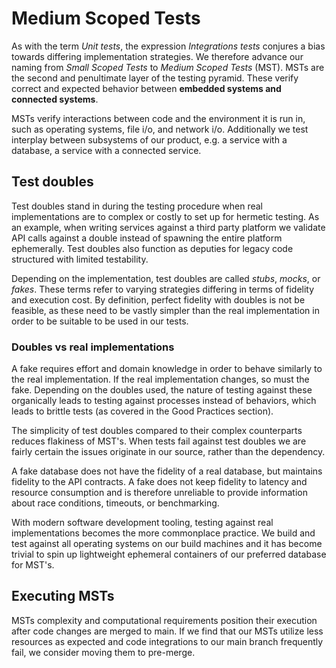 # Medium Scoped Tests

As with the term *Unit tests*, the expression *Integrations tests* conjures a bias towards differing implementation strategies. We therefore advance our naming from *Small Scoped Tests* to *Medium Scoped Tests* (MST). MSTs are the second and penultimate layer of the testing pyramid. These verify correct and expected behavior between **embedded systems and connected systems**.

MSTs verify interactions between code and the environment it is run in, such as operating systems, file i/o, and network i/o. Additionally we test interplay between subsystems of our product, e.g. a service with a database, a service with a connected service.

## Test doubles

Test doubles stand in during the testing procedure when real implementations are to complex or costly to set up for hermetic testing. As an example, when writing services against a third party platform we validate API calls against a double instead of spawning the entire platform ephemerally. Test doubles also function as deputies for legacy code structured with limited testability.

Depending on the implementation, test doubles are called *stubs*, *mocks*, or *fakes*. These terms refer to varying strategies differing in terms of fidelity and execution cost. By definition, perfect fidelity with doubles is not be feasible, as these need to be vastly simpler than the real implementation in order to be suitable to be used in our tests.

### Doubles vs real implementations

A fake requires effort and domain knowledge in order to behave similarly to the real implementation. If the real implementation changes, so must the fake. Depending on the doubles used, the nature of testing against these organically leads to testing against processes instead of behaviors, which leads to brittle tests (as covered in the Good Practices section).

The simplicity of test doubles compared to their complex counterparts reduces flakiness of MST's. When tests fail against test doubles we are fairly certain the issues originate in our source, rather than the dependency.

A fake database does not have the fidelity of a real database, but maintains fidelity to the API contracts. A fake does not keep fidelity to latency and resource consumption and is therefore unreliable to provide information about race conditions, timeouts, or benchmarking.

With modern software development tooling, testing against real implementations becomes the more commonplace practice. We build and test against all operating systems on our build machines and it has become trivial to spin up lightweight ephemeral containers of our preferred database for MST's.

## Executing MSTs

MSTs complexity and computational requirements position their execution after code changes are merged to main. If we find that our MSTs utilize less resources as expected and code integrations to our main branch frequently fail, we consider moving them to pre-merge.

